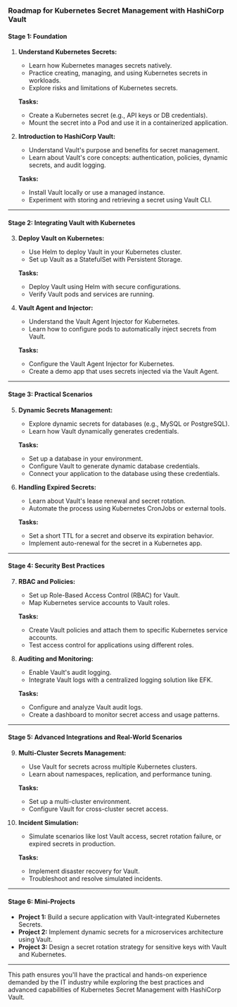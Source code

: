 ### Roadmap for Kubernetes Secret Management with HashiCorp Vault

#### **Stage 1: Foundation**
1. **Understand Kubernetes Secrets:**
   - Learn how Kubernetes manages secrets natively.
   - Practice creating, managing, and using Kubernetes secrets in workloads.
   - Explore risks and limitations of Kubernetes secrets.

   **Tasks:**
   - Create a Kubernetes secret (e.g., API keys or DB credentials).
   - Mount the secret into a Pod and use it in a containerized application.

2. **Introduction to HashiCorp Vault:**
   - Understand Vault's purpose and benefits for secret management.
   - Learn about Vault's core concepts: authentication, policies, dynamic secrets, and audit logging.

   **Tasks:**
   - Install Vault locally or use a managed instance.
   - Experiment with storing and retrieving a secret using Vault CLI.

---

#### **Stage 2: Integrating Vault with Kubernetes**
3. **Deploy Vault on Kubernetes:**
   - Use Helm to deploy Vault in your Kubernetes cluster.
   - Set up Vault as a StatefulSet with Persistent Storage.

   **Tasks:**
   - Deploy Vault using Helm with secure configurations.
   - Verify Vault pods and services are running.

4. **Vault Agent and Injector:**
   - Understand the Vault Agent Injector for Kubernetes.
   - Learn how to configure pods to automatically inject secrets from Vault.

   **Tasks:**
   - Configure the Vault Agent Injector for Kubernetes.
   - Create a demo app that uses secrets injected via the Vault Agent.

---

#### **Stage 3: Practical Scenarios**
5. **Dynamic Secrets Management:**
   - Explore dynamic secrets for databases (e.g., MySQL or PostgreSQL).
   - Learn how Vault dynamically generates credentials.

   **Tasks:**
   - Set up a database in your environment.
   - Configure Vault to generate dynamic database credentials.
   - Connect your application to the database using these credentials.

6. **Handling Expired Secrets:**
   - Learn about Vault's lease renewal and secret rotation.
   - Automate the process using Kubernetes CronJobs or external tools.

   **Tasks:**
   - Set a short TTL for a secret and observe its expiration behavior.
   - Implement auto-renewal for the secret in a Kubernetes app.

---

#### **Stage 4: Security Best Practices**
7. **RBAC and Policies:**
   - Set up Role-Based Access Control (RBAC) for Vault.
   - Map Kubernetes service accounts to Vault roles.

   **Tasks:**
   - Create Vault policies and attach them to specific Kubernetes service accounts.
   - Test access control for applications using different roles.

8. **Auditing and Monitoring:**
   - Enable Vault's audit logging.
   - Integrate Vault logs with a centralized logging solution like EFK.

   **Tasks:**
   - Configure and analyze Vault audit logs.
   - Create a dashboard to monitor secret access and usage patterns.

---

#### **Stage 5: Advanced Integrations and Real-World Scenarios**
9. **Multi-Cluster Secrets Management:**
   - Use Vault for secrets across multiple Kubernetes clusters.
   - Learn about namespaces, replication, and performance tuning.

   **Tasks:**
   - Set up a multi-cluster environment.
   - Configure Vault for cross-cluster secret access.

10. **Incident Simulation:**
    - Simulate scenarios like lost Vault access, secret rotation failure, or expired secrets in production.

    **Tasks:**
    - Implement disaster recovery for Vault.
    - Troubleshoot and resolve simulated incidents.

---

#### **Stage 6: Mini-Projects**
- **Project 1:** Build a secure application with Vault-integrated Kubernetes Secrets.
- **Project 2:** Implement dynamic secrets for a microservices architecture using Vault.
- **Project 3:** Design a secret rotation strategy for sensitive keys with Vault and Kubernetes.

---

This path ensures you'll have the practical and hands-on experience demanded by the IT industry while exploring the best practices and advanced capabilities of Kubernetes Secret Management with HashiCorp Vault.
